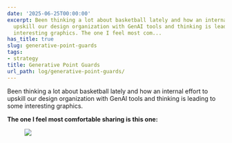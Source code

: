 ```yaml
---
date: '2025-06-25T00:00:00'
excerpt: Been thinking a lot about basketball lately and how an internal effort to
  upskill our design organization with GenAI tools and thinking is leading to some
  interesting graphics. The one I feel most com...
has_title: true
slug: generative-point-guards
tags:
- strategy
title: Generative Point Guards
url_path: log/generative-point-guards/
---
```



Been thinking a lot about basketball lately and how an internal effort to upskill our design organization with GenAI tools and thinking is leading to some interesting graphics.

**The one I feel most comfortable sharing is this one:**
<figure>
<img src="https://mp1ewwuojwmnpxpy.public.blob.vercel-storage.com/image_1750712949384-Z3IuWptDuqmrIl08nPFDlfVblGBYrW.webp" class="ba b--light-gray bw2" width="auto">
<figcaption></figcaption>
</figure>